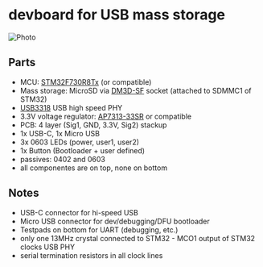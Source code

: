 # devboard for USB mass storage
![Photo](https://user-images.githubusercontent.com/198567/226181044-9288992e-d87a-46f9-b368-dd583198cf9f.jpg)

## Parts
* MCU: [STM32F730R8Tx](https://www.st.com/en/microcontrollers-microprocessors/stm32f730r8.html) (or compatible)
* Mass storage: MicroSD via [DM3D-SF](https://www.hirose.com/product/series/DM3#) socket (attached to SDMMC1 of STM32)
* [USB3318](https://www.microchip.com/en-us/product/USB3318) USB high speed PHY
* 3.3V voltage regulator: [AP7313-33SR](https://www.diodes.com/part/view/AP7313/) or compatible
* PCB: 4 layer (Sig1, GND, 3.3V, Sig2) stackup
* 1x USB-C, 1x Micro USB
* 3x 0603 LEDs (power, user1, user2)
* 1x Button (Bootloader + user defined)
* passives: 0402 and 0603
* all componentes are on top, none on bottom

## Notes
* USB-C connector for hi-speed USB
* Micro USB connector for dev/debugging/DFU bootloader
* Testpads on bottom for UART (debugging, etc.)
* only one 13MHz crystal connected to STM32 - MCO1 output of STM32 clocks USB PHY
* serial termination resistors in all clock lines
